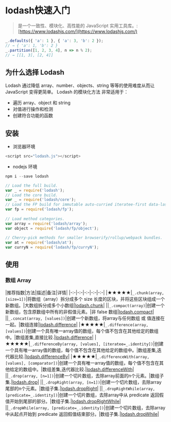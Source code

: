 # lodash快速入门

> 是一个一致性、模块化、高性能的 JavaScript 实用工具库。: [https://www.lodashjs.com/](https://www.lodashjs.com/)

```js
_.defaults({ 'a': 1 }, { 'a': 3, 'b': 2 });
// → { 'a': 1, 'b': 2 }
_.partition([1, 2, 3, 4], n => n % 2);
// → [[1, 3], [2, 4]]
```

## 为什么选择 Lodash

Lodash 通过降低 array、number、objects、string 等等的使用难度从而让 JavaScript 变得更简单。
Lodash 的模块化方法 非常适用于：

- 遍历 array、object 和 string
- 对值进行操作和检测
- 创建符合功能的函数

## 安装

- 浏览器环境

```js
<script src="lodash.js"></script>
```

- nodejs 环境

```js
npm i --save lodash
```

```js
// Load the full build.
var _ = require('lodash');
// Load the core build.
var _ = require('lodash/core');
// Load the FP build for immutable auto-curried iteratee-first data-last methods.
var fp = require('lodash/fp');
 
// Load method categories.
var array = require('lodash/array');
var object = require('lodash/fp/object');
 
// Cherry-pick methods for smaller browserify/rollup/webpack bundles.
var at = require('lodash/at');
var curryN = require('lodash/fp/curryN');
```

## 使用

### 数组 Array

|推荐指数|方法|描述|备注|详情|
|-:-|-:-|-:-|-:-|-:-|
|&#9733;&#9733;&#9733;&#9733;&#9733;|`_.chunk(array, [size=1])`|将数组（array）拆分成多个 size 长度的区块，并将这些区块组成一个新数组。|大数组拆分成多个小数组|[lodash.chunk](https://www.lodashjs.com/docs/lodash.chunk)|
||`_.compact(array)`|创建一个新数组，包含原数组中所有的非假值元素。|非 false 数组|[lodash.compact](https://www.lodashjs.com/docs/lodash.compact)|
||`_.concat(array, [values])`|创建一个新数组，将array与任何数组 或 值连接在一起。|数组连接|[lodash.difference](https://www.lodashjs.com/docs/lodash.difference)|
|&#9733;&#9733;&#9733;&#9733;&#9733;|`_.difference(array, [values])`|创建一个具有唯一array值的数组，每个值不包含在其他给定的数组中。|数组差集,直接比较.|[lodash.difference](https://www.lodashjs.com/docs/lodash.difference)|
|&#9733;&#9733;&#9733;&#9733;&#9733;|`_.differenceBy(array, [values], [iteratee=_.identity])`|创建一个具有唯一array值的数组，每个值不包含在其他给定的数组中。|数组差集,迭代器比较.|[lodash.differenceBy](https://www.lodashjs.com/docs/lodash.differenceBy)|
|&#9733;&#9733;&#9733;&#9733;&#9733;|`_.differenceWith(array, [values], [comparator])`|创建一个具有唯一array值的数组，每个值不包含在其他给定的数组中。|数组差集,迭代器比较.|[lodash.differenceWith](https://www.lodashjs.com/docs/lodash.differenceWith)|
||`_.drop(array, [n=1])`|创建一个切片数组，去除array前面的n个元素。|数组子集.|[lodash.drop](https://www.lodashjs.com/docs/lodash.drop)|
||`_.dropRight(array, [n=1])`|创建一个切片数组，去除array尾部的n个元素。|数组子集.|[lodash.dropRight](https://www.lodashjs.com/docs/lodash.dropRight)|
||`_.dropRightWhile(array, [predicate=_.identity])`|创建一个切片数组，去除array中从 predicate 返回假值开始到尾部的部分。|数组子集.|[lodash.dropRightWhile](https://www.lodashjs.com/docs/lodash.dropRightWhile)|
||`_.dropWhile(array, [predicate=_.identity])`|创建一个切片数组，去除array中从起点开始到 predicate 返回假值结束部分。|数组子集.|[lodash.dropWhile](https://www.lodashjs.com/docs/lodash.dropWhile)|



